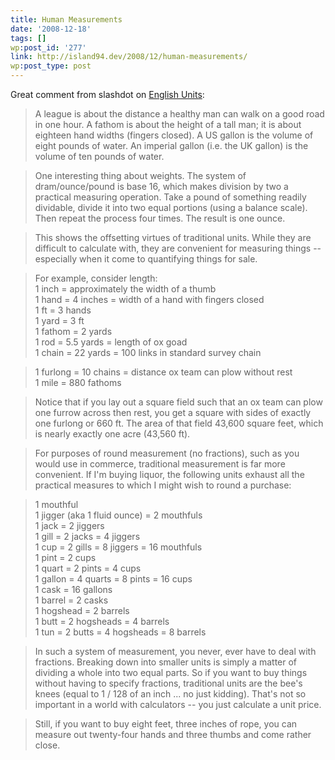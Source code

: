 ```yaml
---
title: Human Measurements
date: '2008-12-18'
tags: []
wp:post_id: '277'
link: http://island94.dev/2008/12/human-measurements/
wp:post_type: post
---
```


Great comment from slashdot on [English Units](http://tech.slashdot.org/comments.pl?sid=1066141&cid=26159359):

>  

> A league is about the distance a healthy man can walk on a good road in one hour. A fathom is about the height of a tall man; it is about eighteen hand widths (fingers closed). A US gallon is the volume of eight pounds of water. An imperial gallon (i.e. the UK gallon) is the volume of ten pounds of water.

> One interesting thing about weights. The system of dram/ounce/pound is base 16, which makes division by two a practical measuring operation. Take a pound of something readily dividable, divide it into two equal portions (using a balance scale). Then repeat the process four times. The result is one ounce.

> This shows the offsetting virtues of traditional units. While they are difficult to calculate with, they are convenient for measuring things -- especially when it come to quantifying things for sale.

> For example, consider length:  
1 inch = approximately the width of a thumb  
1 hand = 4 inches = width of a hand with fingers closed  
1 ft = 3 hands  
1 yard = 3 ft  
1 fathom = 2 yards  
1 rod = 5.5 yards = length of ox goad  
1 chain = 22 yards = 100 links in standard survey chain  

> 1 furlong = 10 chains = distance ox team can plow without rest  
1 mile = 880 fathoms

>

> Notice that if you lay out a square field such that an ox team can plow one furrow across then rest, you get a square with sides of exactly one furlong or 660 ft. The area of that field 43,600 square feet, which is nearly exactly one acre (43,560 ft).

> For purposes of round measurement (no fractions), such as you would use in commerce, traditional measurement is far more convenient. If I'm buying liquor, the following units exhaust all the practical measures to which I might wish to round a purchase:

> 1 mouthful  
1 jigger (aka 1 fluid ounce) = 2 mouthfuls  
1 jack = 2 jiggers  
1 gill = 2 jacks = 4 jiggers  
1 cup = 2 gills = 8 jiggers = 16 mouthfuls  
1 pint = 2 cups  
1 quart = 2 pints = 4 cups  
1 gallon = 4 quarts = 8 pints = 16 cups  
1 cask = 16 gallons  
1 barrel = 2 casks  
1 hogshead = 2 barrels  
1 butt = 2 hogsheads = 4 barrels  
1 tun = 2 butts = 4 hogsheads = 8 barrels

> In such a system of measurement, you never, ever have to deal with fractions. Breaking down into smaller units is simply a matter of dividing a whole into two equal parts. So if you want to buy things without having to specify fractions, traditional units are the bee's knees (equal to 1 / 128 of an inch ... no just kidding). That's not so important in a world with calculators -- you just calculate a unit price.

> Still, if you want to buy eight feet, three inches of rope, you can measure out twenty-four hands and three thumbs and come rather close.

